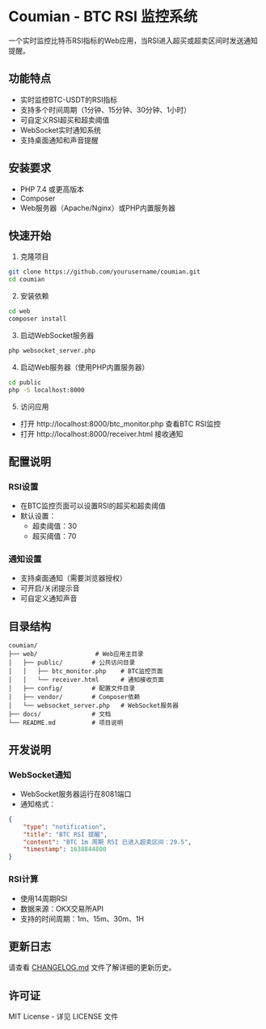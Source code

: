 # Coumian - BTC RSI 监控系统

一个实时监控比特币RSI指标的Web应用，当RSI进入超买或超卖区间时发送通知提醒。

## 功能特点

- 实时监控BTC-USDT的RSI指标
- 支持多个时间周期（1分钟、15分钟、30分钟、1小时）
- 可自定义RSI超买和超卖阈值
- WebSocket实时通知系统
- 支持桌面通知和声音提醒

## 安装要求

- PHP 7.4 或更高版本
- Composer
- Web服务器（Apache/Nginx）或PHP内置服务器

## 快速开始

1. 克隆项目
```bash
git clone https://github.com/yourusername/coumian.git
cd coumian
```

2. 安装依赖
```bash
cd web
composer install
```

3. 启动WebSocket服务器
```bash
php websocket_server.php
```

4. 启动Web服务器（使用PHP内置服务器）
```bash
cd public
php -S localhost:8000
```

5. 访问应用
- 打开 http://localhost:8000/btc_monitor.php 查看BTC RSI监控
- 打开 http://localhost:8000/receiver.html 接收通知

## 配置说明

### RSI设置
- 在BTC监控页面可以设置RSI的超买和超卖阈值
- 默认设置：
  - 超卖阈值：30
  - 超买阈值：70

### 通知设置
- 支持桌面通知（需要浏览器授权）
- 可开启/关闭提示音
- 可自定义通知声音

## 目录结构

```
coumian/
├── web/                # Web应用主目录
│   ├── public/        # 公共访问目录
│   │   ├── btc_monitor.php    # BTC监控页面
│   │   └── receiver.html      # 通知接收页面
│   ├── config/        # 配置文件目录
│   ├── vendor/        # Composer依赖
│   └── websocket_server.php   # WebSocket服务器
├── docs/              # 文档
└── README.md          # 项目说明
```

## 开发说明

### WebSocket通知
- WebSocket服务器运行在8081端口
- 通知格式：
```json
{
    "type": "notification",
    "title": "BTC RSI 提醒",
    "content": "BTC 1m 周期 RSI 已进入超卖区间：29.5",
    "timestamp": 1638844800
}
```

### RSI计算
- 使用14周期RSI
- 数据来源：OKX交易所API
- 支持的时间周期：1m、15m、30m、1H

## 更新日志

请查看 [CHANGELOG.md](CHANGELOG.md) 文件了解详细的更新历史。

## 许可证

MIT License - 详见 LICENSE 文件
